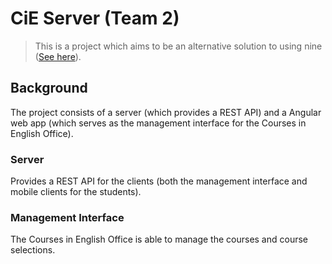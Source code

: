 # CiE Server (Team 2)

> This is a project which aims to be an alternative solution to using nine ([See here](https://nine.wi.hm.edu)).

## Background
The project consists of a server (which provides a REST API) and a Angular web app (which serves as the management interface for the Courses in English Office).

### Server
Provides a REST API for the clients (both the management interface and mobile clients for the students).

### Management Interface
The Courses in English Office is able to manage the courses and course selections.
